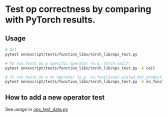 # Test op correctness by comparing with PyTorch results.

## Usage

```bash
# All
pytest onnxscript/tests/function_libs/torch_lib/ops_test.py

# To run tests on a specific operator (e.g. torch.ceil):
pytest onnxscript/tests/function_libs/torch_lib/ops_test.py -k ceil

# To run tests on a nn operator (e.g. nn.functional.scaled_dot_product_attention):
pytest onnxscript/tests/function_libs/torch_lib/ops_test.py -k nn_functional_scaled_dot_product_attention
```

## How to add a new operator test

See _usage_ in [ops_test_data.py](./ops_test_data.py)
